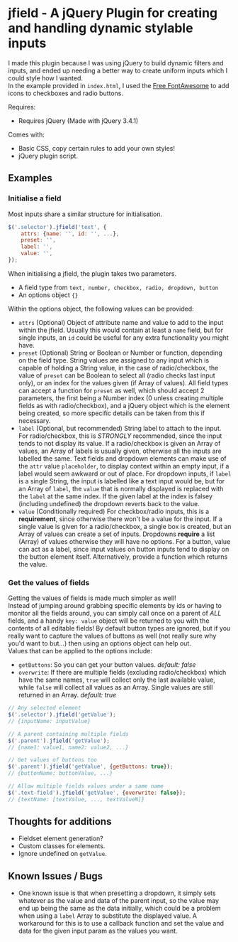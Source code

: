 # jfield - A jQuery Plugin for creating and handling dynamic stylable inputs  

I made this plugin because I was using jQuery to build dynamic filters and inputs, and ended up needing a better way to create uniform inputs which I could style how I wanted.  
In the example provided in `index.html`, I used the [Free FontAwesome](https://fontawesome.com/) to add icons to checkboxes and radio buttons.  
  
Requires:  

- Requires jQuery (Made with jQuery 3.4.1)

Comes with:  

- Basic CSS, copy certain rules to add your own styles!  
- jQuery plugin script.  

## Examples

### Initialise a field

Most inputs share a similar structure for initialisation.  

```javascript
$('.selector').jfield('text', {
    attrs: {name: '', id: '', ...},
    preset: '',
    label: '',
    value: '',
});
```

When initialising a jfield, the plugin takes two parameters.  

- A field type from `text, number, checkbox, radio, dropdown, button`  
- An options object `{}`  

Within the options object, the following values can be provided:

- `attrs` (Optional) Object of attribute name and value to add to the input within the jfield. Usually this would contain at least a `name` field, but for single inputs, an `id` could be useful for any extra functionality you might have.  
- `preset` (Optional) String or Boolean or Number or function, depending on the field type. String values are assigned to any input which is capable of holding a String value, in the case of radio/checkbox, the value of `preset` can be Boolean to select all (radio checks last input only), or an index for the values given (if Array of values). All field types can accept a function for `preset` as well, which should accept 2 parameters, the first being a Number index (0 unless creating multiple fields as with radio/checkbox), and a jQuery object which is the element being created, so more specific details can be taken from this if necessary.  
- `label` (Optional, but recommended) String label to attach to the input. For radio/checkbox, this is _STRONGLY_ recommended, since the input tends to not display its value. If a radio/checkbox is given an Array of values, an Array of labels is usually given, otherwise all the inputs are labelled the same. Text fields and dropdown elements can make use of the `attr` value `placeholder`, to display context within an empty input, if a label would seem awkward or out of place. For dropdown inputs, if `label` is a single String, the input is labelled like a text input would be, but for an Array of `label`, the `value` that is normally displayed is replaced with the `label` at the same index. If the given label at the index is falsey (including undefined) the dropdown reverts back to the value.  
- `value` (Conditionally required) For checkbox/radio inputs, this is a **requirement**, since otherwise there won't be a value for the input. If a single value is given for a radio/checkbox, a single box is created, but an Array of values can create a set of inputs. Dropdowns **require** a list (Array) of values otherwise they will have no options. For a button, value can act as a label, since input values on button inputs tend to display on the button element itself. Alternatively, provide a function which returns the value.  

### Get the values of fields

Getting the values of fields is made much simpler as well!  
Instead of jumping around grabbing specific elements by ids or having to monitor all the fields around, you can simply call once on a parent of _ALL_ fields, and a handy `key: value` object will be returned to you with the contents of all editable fields! By default button types are ignored, but if you really want to capture the values of buttons as well (not really sure why you'd want to but...) then using an options object can help out.  
Values that can be applied to the options include:

- `getButtons`: So you can get your button values. _default: false_  
- `overwrite`: If there are multiple fields (excluding radio/checkbox) which have the same names, `true` will collect only the last available value, while `false` will collect all values as an Array. Single values are still returned in an Array. _default: true_  

```javascript
// Any selected element
$('.selector').jfield('getValue');
// {inputName: inputValue}

// A parent containing multiple fields
$('.parent').jfield('getValue');
// {name1: value1, name2: value2, ...}

// Get values of buttons too
$('.parent').jfield('getValue', {getButtons: true});
// {buttonName: buttonValue, ...}

// Allow multiple fields values under a same name
$('.text-field').jfield('getValue', {overwrite: false});
// {textName: [textValue, ..., textValueN]}
```

## Thoughts for additions

- Fieldset element generation?  
- Custom classes for elements.  
- Ignore undefined on `getValue`.  

## Known Issues / Bugs  

- One known issue is that when presetting a dropdown, it simply sets whatever as the value and data of the parent input, so the value may end up being the same as the data initially, which could be a problem when using a `label` Array to substitute the displayed value. A workaround for this is to use a callback function and set the value and data for the given input param as the values you want.  
